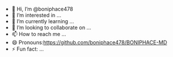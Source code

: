 - 👋 Hi, I’m @boniphace478
- 👀 I’m interested in ...
- 🌱 I’m currently learning ...
- 💞️ I’m looking to collaborate on ...
- 📫 How to reach me ...
- 😄 Pronouns:https://github.com/boniphace478/BONIPHACE-MD
- ⚡ Fun fact: ...

<!---
boniphace478/boniphace478 is a ✨ special ✨ repository because its `README.md` (this file) appears on your GitHub profile.
You can click the Preview link to take a look at your changes.
--->
